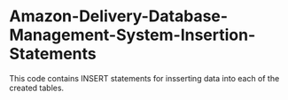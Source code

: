 # Amazon-Delivery-Database-Management-System-Insertion-Statements
This code contains INSERT statements for insserting data into each of the created tables.
